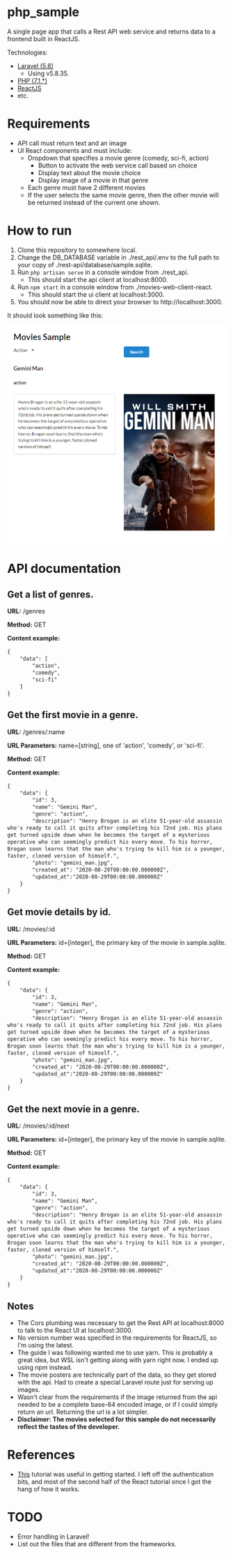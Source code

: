 # php_sample
A single page app that calls a Rest API web service and returns data to a frontend built in ReactJS.

Technologies:
* [Laravel (5.8)](https://laravel.com/)
    * Using v5.8.35.
* [PHP (7.1.*)](https://www.php.net/)
* [ReactJS](https://reactjs.org/)
* etc.

# Requirements
* API call must return text and an image
*  UI React components and must include:
    * Dropdown that specifies a movie genre (comedy, sci-fi, action)
        * Button to activate the web service call based on choice
        * Display text about the movie choice
        * Display image of a movie in that genre
    * Each genre must have 2 different movies
    * If the user selects the same movie genre, then the other movie will be returned instead
of the current one shown.

# How to run

1. Clone this repository to somewhere local.
2. Change the DB_DATABASE variable in ./rest_api/.env to the full path to your copy of ./rest-api/database/sample.sqlite.
3. Run `php artisan serve` in a console window from ./rest_api.
    * This should start the api client at localhost:8000.
4. Run `npm start` in a console window from ./movies-web-client-react.
    * This should start the ui client at localhost:3000.
5. You should now be able to direct your browser to http://localhost:3000.

It should look something like this:

![](/screenshots/screenshot001.png)

# API documentation

## Get a list of genres.

**URL:** /genres

**Method:** GET

**Content example:**
```
{
    "data": [
        "action",
        "comedy",
        "sci-fi"
    ]
}
```

## Get the first movie in a genre.

**URL:** /genres/:name

**URL Parameters:** name=\[string\], one of 'action', 'comedy', or 'sci-fi'.

**Method:** GET

**Content example:** 
```
{
    "data": {
        "id": 3,
        "name": "Gemini Man",
        "genre": "action",
        "description": "Henry Brogan is an elite 51-year-old assassin who's ready to call it quits after completing his 72nd job. His plans get turned upside down when he becomes the target of a mysterious operative who can seemingly predict his every move. To his horror, Brogan soon learns that the man who's trying to kill him is a younger, faster, cloned version of himself.",
        "photo": "gemini_man.jpg",
        "created_at": "2020-08-29T00:00:00.000000Z",
        "updated_at":"2020-08-29T00:00:00.000000Z"
    }
}
```

## Get movie details by id.

**URL:** /movies/:id

**URL Parameters:** id=\[integer\], the primary key of the movie in sample.sqlite.

**Method:** GET

**Content example:**
```
{
    "data": {
        "id": 3,
        "name": "Gemini Man",
        "genre": "action",
        "description": "Henry Brogan is an elite 51-year-old assassin who's ready to call it quits after completing his 72nd job. His plans get turned upside down when he becomes the target of a mysterious operative who can seemingly predict his every move. To his horror, Brogan soon learns that the man who's trying to kill him is a younger, faster, cloned version of himself.",
        "photo": "gemini_man.jpg",
        "created_at": "2020-08-29T00:00:00.000000Z",
        "updated_at":"2020-08-29T00:00:00.000000Z"
    }
}
```

## Get the next movie in a genre.

**URL:** /movies/:id/next

**URL Parameters:** id=\[integer\], the primary key of the movie in sample.sqlite.

**Method:** GET

**Content example:** 
```
{
    "data": {
        "id": 3,
        "name": "Gemini Man",
        "genre": "action",
        "description": "Henry Brogan is an elite 51-year-old assassin who's ready to call it quits after completing his 72nd job. His plans get turned upside down when he becomes the target of a mysterious operative who can seemingly predict his every move. To his horror, Brogan soon learns that the man who's trying to kill him is a younger, faster, cloned version of himself.",
        "photo": "gemini_man.jpg",
        "created_at": "2020-08-29T00:00:00.000000Z",
        "updated_at":"2020-08-29T00:00:00.000000Z"
    }
}
```

## Notes

* The Cors plumbing was necessary to get the Rest API at localhost:8000 to talk to the React UI at localhost:3000.
* No version number was specified in the requirements for ReactJS, so I'm using the latest.
* The guide I was following wanted me to use yarn.  This is probably a great idea, but WSL isn't getting along with yarn right now.  I ended up using npm instead.
* The movie posters are technically part of the data, so they get stored with the api.  Had to create a special Laravel route just for serving up images.
* Wasn't clear from the requirements if the image returned from the api needed to be a complete base-64 encoded image, or if I could simply return an url.  Returning the url is a lot simpler.
* **Disclaimer: The movies selected for this sample do not necessarily reflect the tastes of the developer.**

# References

* [This](https://developer.okta.com/blog/2018/12/06/crud-app-laravel-react) tutorial was useful in getting started.  I left off the authentication bits, and most of the second half of the React tutorial once I got the hang of how it works.

# TODO
* Error handling in Laravel!
* List out the files that are different from the frameworks.

